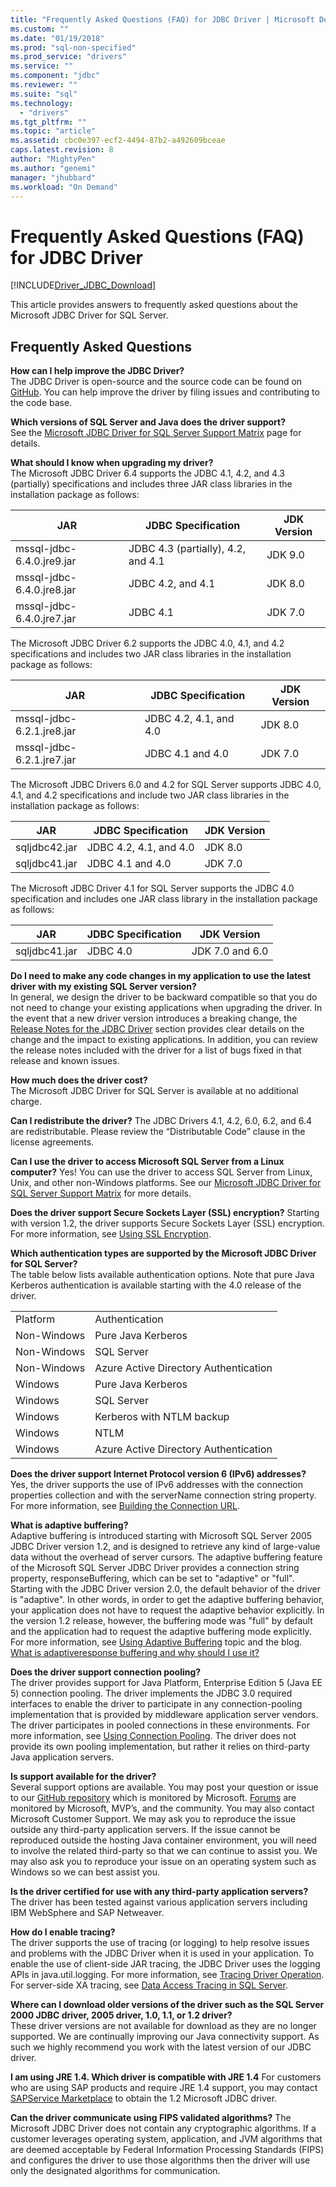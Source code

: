 ```yaml
---
title: "Frequently Asked Questions (FAQ) for JDBC Driver | Microsoft Docs"
ms.custom: ""
ms.date: "01/19/2018"
ms.prod: "sql-non-specified"
ms.prod_service: "drivers"
ms.service: ""
ms.component: "jdbc"
ms.reviewer: ""
ms.suite: "sql"
ms.technology: 
  - "drivers"
ms.tgt_pltfrm: ""
ms.topic: "article"
ms.assetid: cbc0e397-ecf2-4494-87b2-a492609bceae
caps.latest.revision: 8
author: "MightyPen"
ms.author: "genemi"
manager: "jhubbard"
ms.workload: "On Demand"
---
```

# Frequently Asked Questions (FAQ) for JDBC Driver
[!INCLUDE[Driver_JDBC_Download](../../includes/driver_jdbc_download.md)]

  This article provides answers to frequently asked questions about the Microsoft JDBC Driver for SQL Server.  
  
## Frequently Asked Questions  
**How can I help improve the JDBC Driver?**  
The JDBC Driver is open-source and the source code can be found on [GitHub](https://github.com/microsoft/mssql-jdbc). You can help improve the driver by filing issues and contributing to the code base.

**Which versions of SQL Server and Java does the driver support?**  
 See the [Microsoft JDBC Driver for SQL Server Support Matrix](../../connect/jdbc/microsoft-jdbc-driver-for-sql-server-support-matrix.md) page for details.  
  
 **What should I know when upgrading my driver?**  
 The Microsoft JDBC Driver 6.4 supports the JDBC 4.1, 4.2, and 4.3 (partially) specifications and includes three JAR class libraries in the installation package as follows:  
  
|JAR|JDBC Specification|JDK Version|  
|-|-|-|  
|mssql-jdbc-6.4.0.jre9.jar|JDBC 4.3 (partially), 4.2, and 4.1|JDK 9.0|  
|mssql-jdbc-6.4.0.jre8.jar|JDBC 4.2, and 4.1|JDK 8.0|  
|mssql-jdbc-6.4.0.jre7.jar|JDBC 4.1|JDK 7.0|  

 The Microsoft JDBC Driver 6.2 supports the JDBC 4.0, 4.1, and 4.2 specifications and includes two JAR class libraries in the installation package as follows:  
  
|JAR|JDBC Specification|JDK Version|  
|-|-|-|  
|mssql-jdbc-6.2.1.jre8.jar|JDBC 4.2, 4.1, and 4.0|JDK 8.0|  
|mssql-jdbc-6.2.1.jre7.jar|JDBC 4.1 and 4.0|JDK 7.0|  
 
 The Microsoft JDBC Drivers 6.0 and 4.2 for SQL Server supports JDBC 4.0, 4.1, and 4.2 specifications and include two JAR class libraries in the installation package as follows:  
  
|JAR|JDBC Specification|JDK Version|   
|-|-|-|  
|sqljdbc42.jar|JDBC 4.2, 4.1, and 4.0|JDK 8.0|  
|sqljdbc41.jar|JDBC 4.1 and 4.0|JDK 7.0|  
  
 The Microsoft JDBC Driver 4.1 for SQL Server supports the JDBC 4.0 specification and includes one JAR class library in the installation package as follows:  
  
|JAR|JDBC Specification|JDK Version|    
|-|-|-|  
|sqljdbc41.jar|JDBC 4.0|JDK 7.0 and 6.0|
  
 **Do I need to make any code changes in my application to use the latest driver with my existing SQL Server version?**  
 In general, we design the driver to be backward compatible so that you do not need to change your existing applications when upgrading the driver. In the event that a new driver version introduces a breaking change, the  [Release Notes for the JDBC Driver](../../connect/jdbc/release-notes-for-the-jdbc-driver.md) section provides clear details on the change and the impact to existing applications. In addition, you can review the release notes included with the driver for a list of bugs fixed in that release and known issues.  
  
 **How much does the driver cost?**  
 The Microsoft JDBC Driver for SQL Server is available at no additional charge.  
  
 **Can I redistribute the driver?** 
 The JDBC Drivers 4.1, 4.2, 6.0, 6.2, and 6.4 are redistributable. Please review the “Distributable Code” clause in the license agreements. 
   
 **Can I use the driver to access Microsoft SQL Server from a Linux computer?** 
 Yes! You can use the driver to access SQL Server from Linux, Unix, and other non-Windows platforms. See our  [Microsoft JDBC Driver for SQL Server Support Matrix](../../connect/jdbc/microsoft-jdbc-driver-for-sql-server-support-matrix.md) for more details.  
  
 **Does the driver support Secure Sockets Layer (SSL) encryption?** 
 Starting with version 1.2, the driver supports Secure Sockets Layer (SSL) encryption. For more information, see  [Using SSL Encryption](../../connect/jdbc/using-ssl-encryption.md).  
  
 **Which authentication types are supported by the Microsoft JDBC Driver for SQL Server?**  
 The table below lists available authentication options. Note that pure Java Kerberos authentication is available starting with the 4.0 release of the driver.  
  
|||  
|-|-|  
|Platform|Authentication|  
|Non-Windows|Pure Java Kerberos|  
|Non-Windows|SQL Server|  
|Non-Windows|Azure Active Directory Authentication|
|Windows|Pure Java Kerberos|  
|Windows|SQL Server|
|Windows|Kerberos with NTLM backup|  
|Windows|NTLM|  
|Windows|Azure Active Directory Authentication|  
  
**Does the driver support Internet Protocol version 6 (IPv6) addresses?**  
 Yes, the driver supports the use of IPv6 addresses with the connection properties collection and with the serverName connection string property. For more information, see [Building the Connection URL](../../connect/jdbc/building-the-connection-url.md).  
  
**What is adaptive buffering?**  
 Adaptive buffering is introduced starting with Microsoft SQL Server 2005 JDBC Driver version 1.2, and is designed to retrieve any kind of large-value data without the overhead of server cursors. The adaptive buffering feature of the Microsoft SQL Server JDBC Driver provides a connection string property, responseBuffering, which can be set to "adaptive" or "full". Starting with the JDBC Driver version 2.0, the default behavior of the driver is "adaptive". In other words, in order to get the adaptive buffering behavior, your application does not have to request the adaptive behavior explicitly. In the version 1.2 release, however, the buffering mode was "full" by default and the application had to request the adaptive buffering mode explicitly. For more information, see [Using Adaptive Buffering](../../connect/jdbc/using-adaptive-buffering.md) topic and the blog. [What is adaptiveresponse buffering and why should I use it?](http://go.microsoft.com/fwlink/?LinkId=111575)  
  
**Does the driver support connection pooling?**  
 The driver provides support for Java Platform, Enterprise Edition 5 (Java EE 5) connection pooling. The driver implements the JDBC 3.0 required interfaces to enable the driver to participate in any connection-pooling implementation that is provided by middleware application server vendors. The driver participates in pooled connections in these environments. For more information, see [Using Connection Pooling](../../connect/jdbc/using-connection-pooling.md). The driver does not provide its own pooling implementation, but rather it relies on third-party Java application servers.  
  
**Is support available for the driver?**  
 Several support options are available. You may post your question or issue to our [GitHub repository](https://github.com/microsoft/mssql-jdbc) which is monitored by Microsoft. [Forums](http://go.microsoft.com/fwlink/?LinkID=246673) are monitored by Microsoft, MVP’s, and the community. You may also contact Microsoft Customer Support. We may ask you to reproduce the issue outside any third-party application servers. If the issue cannot be reproduced outside the hosting Java container environment, you will need to involve the related third-party so that we can continue to assist you. We may also ask you to reproduce your issue on an operating system such as Windows so we can best assist you.  
  
**Is the driver certified for use with any third-party application servers?**
 The driver has been tested against various application servers including IBM WebSphere and SAP Netweaver.  
  
**How do I enable tracing?**  
 The driver supports the use of tracing (or logging) to help resolve issues and problems with the JDBC Driver when it is used in your application. To enable the use of client-side JAR tracing, the JDBC Driver uses the logging APIs in java.util.logging. For more information, see  [Tracing Driver Operation](../../connect/jdbc/tracing-driver-operation.md). For server-side XA tracing, see [Data Access Tracing in SQL Server](http://go.microsoft.com/fwlink/?LinkId=248705).  
  
**Where can I download older versions of the driver such as the SQL Server 2000 JDBC driver, 2005 driver, 1.0, 1.1, or 1.2 driver?**  
 These driver versions are not available for download as they are no longer supported. We are continually improving our Java connectivity support. As such we highly recommend you work with the latest version of our JDBC driver.  
  
 **I am using JRE 1.4. Which driver is compatible with JRE 1.4** 
 For customers who are using SAP products and require JRE 1.4 support, you may contact [SAPService Marketplace](http://service.sap.com/) to obtain the 1.2 Microsoft JDBC driver.  
  
**Can the driver communicate using FIPS validated algorithms?** 
 The Microsoft JDBC Driver does not contain any cryptographic algorithms. If a customer leverages operating system, application, and JVM algorithms that are deemed acceptable by Federal Information Processing Standards (FIPS) and configures the driver to use those algorithms then the driver will use only the designated algorithms for communication.  
  
  
